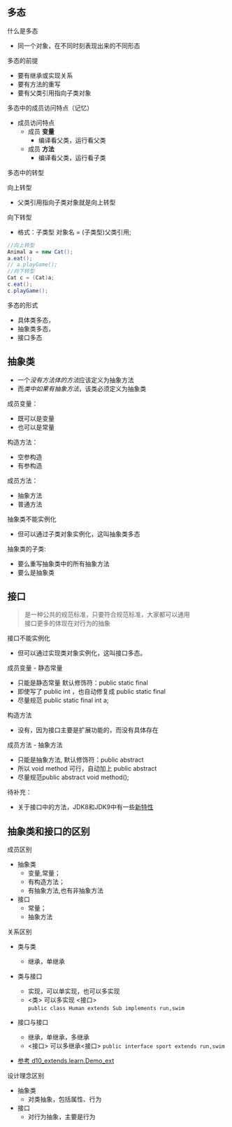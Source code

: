 ## 多态

什么是多态

- 同一个对象，在不同时刻表现出来的不同形态

多态的前提
- 要有继承或实现关系
- 要有方法的重写
- 要有父类引用指向子类对象

多态中的成员访问特点（记忆）
- 成员访问特点
    - 成员 **变量**
      - 编译看父类，运行看父类
    - 成员 **方法**
      - 编译看父类，运行看子类 
        
多态中的转型

向上转型
- 父类引用指向子类对象就是向上转型

向下转型
- 格式：子类型 对象名 = (子类型)父类引用;

```java
//向上转型
Animal a = new Cat();
a.eat();
// a.playGame();
//向下转型
Cat c = (Cat)a;
c.eat();
c.playGame();
```

多态的形式
- 具体类多态，
- 抽象类多态，
- 接口多态

## 抽象类
-  一个*没有方法体的方法*应该定义为抽象方法
-  而*类中如果有抽象方法*，该类必须定义为抽象类 
   
>
成员变量：
   - 既可以是变量
   - 也可以是常量
   
构造方法：
   - 空参构造
   - 有参构造
   
成员方法：
   - 抽象方法
   - 普通方法
>


抽象类不能实例化 
- 但可以通过子类对象实例化，这叫抽象类多态

抽象类的子类: 
- 要么重写抽象类中的所有抽象方法
- 要么是抽象类

## 接口
>是一种公共的规范标准，只要符合规范标准，大家都可以通用  
> 接口更多的体现在对行为的抽象

接口不能实例化
- 但可以通过实现类对象实例化，这叫接口多态。
>
成员变量 - 静态常量
- 只能是静态常量 默认修饰符：public static final  
- 即使写了 public int ，也自动修复成 public static final
- 尽量规范 public static final int a;  

构造方法
- 没有，因为接口主要是扩展功能的，而没有具体存在

成员方法 - 抽象方法
- 只能是抽象方法, 默认修饰符：public abstract
- 所以 void method 可行，自动加上 public abstract
- 尽量规范public abstract void method();
>
待补充：
- 关于接口中的方法，JDK8和JDK9中有一些[新特性](https://blog.csdn.net/qq_40896788/article/details/108037819)

## 抽象类和接口的区别
成员区别  
- 抽象类  
    - 变量,常量；  
    - 有构造方法；  
    - 有抽象方法,也有非抽象方法  
- 接口
    - 常量； 
    - 抽象方法  

关系区别

- 类与类
    - 继承，单继承
- 类与接口
    - 实现，可以单实现，也可以多实现
    - <类> 可以多实现 <接口>  
      `public class Human extends Sub implements run,swim`
- 接口与接口
    - 继承，单继承，多继承
    - <接口> 可以多继承<接口> 
      `public interface sport extends run,swim`
      
- [参考 d10_extends.learn.Demo_ext](C:\Users\yuqiu\IdeaProjects\ItHeima\LearnJava\src\d10_extends\learn\Demo_ext.java)

设计理念区别
- 抽象类
    - 对类抽象，包括属性、行为
- 接口
    - 对行为抽象，主要是行为


